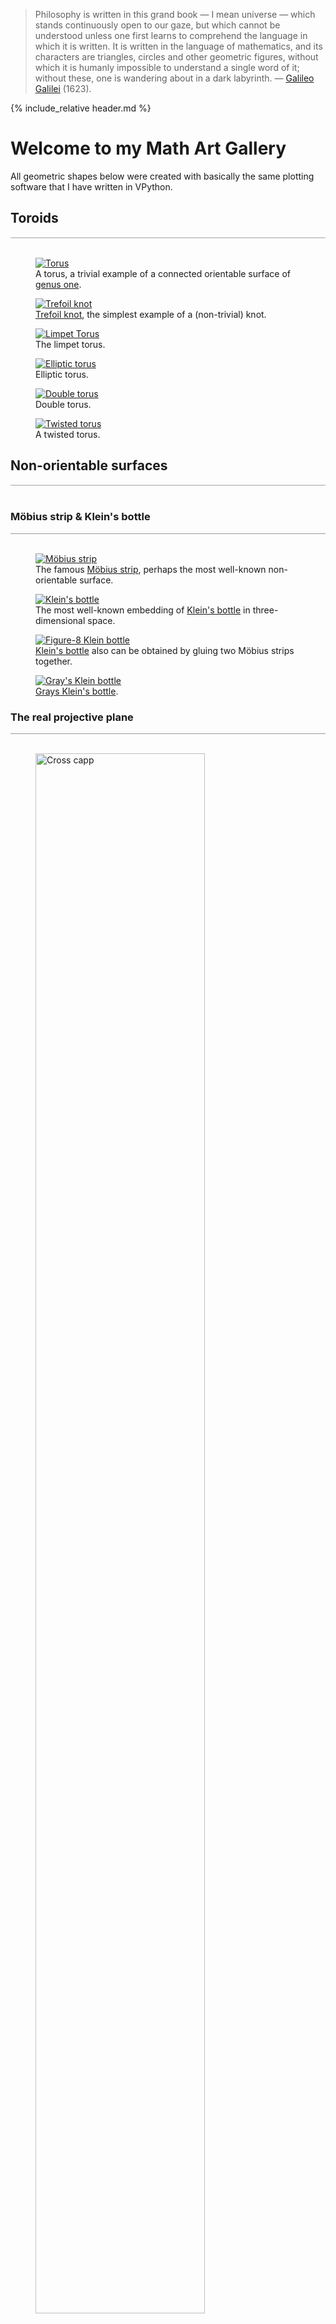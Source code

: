 <blockquote>
Philosophy is written in this grand book &mdash; I mean universe &mdash; which stands continuously open to our gaze, 
but which cannot be understood unless one first learns to comprehend the language in which it is written. 
It is written in the language of mathematics, and its characters are triangles, circles and other geometric figures, 
without which it is humanly impossible to understand a single word of it; without these, one is wandering about 
in a dark labyrinth. &mdash; 
<a href="https://en.wikipedia.org/wiki/Galileo_Galilei">Galileo Galilei</a> (1623).
</blockquote>

<p style="clear: both;"></p>

{% include_relative header.md %}

# Welcome to my Math Art Gallery 

All geometric shapes below were created with basically the same plotting software 
that I have written in VPython.

## Toroids
<div style="border-top: 2px solid #cccccc"><br/></div>

<div class="double_image">
<figure class="left_image">
  <a href="mathematics/topology_surface_plot.html">
    <img alt="Torus" src="./images/geometry/torus.png" title="Click to animate"/>
  </a>
  <figcaption>A torus, a trivial example of a connected orientable surface of 
    <a href="https://en.wikipedia.org/wiki/Genus_%28mathematics%29">genus one</a>.
  </figcaption>
</figure>
<figure class="right_image">
  <a href="mathematics/topology_surface_plot.html">
    <img alt="Trefoil knot" src="./images/geometry/trefoil_knot.png" title="Click to animate"/>
  </a>
  <figcaption><a href="https://en.wikipedia.org/wiki/Trefoil_knot">Trefoil knot</a>, the simplest
  example of a (non-trivial) knot.</figcaption>
</figure>
</div>
<p style="clear: both;"></p>

<div class="double_image">
<figure class="left_image">
  <a href="mathematics/topology_surface_plot.html">
    <img alt="Limpet Torus" src="./images/geometry/limpet_torus.png" title="Click to animate"/>
  </a>
  <figcaption>The limpet torus.</figcaption>
</figure>
<figure class="right_image">
  <a href="mathematics/topology_surface_plot.html">
    <img alt="Elliptic torus" src="./images/geometry/elliptic_torus.png" title="Click to animate"/>
  </a>
  <figcaption>Elliptic torus.</figcaption>
</figure>
</div>
<p style="clear: both;"></p>

<div class="double_image">
<figure class="left_image">
  <a href="mathematics/topology_surface_plot.html">
    <img alt="Double torus" src="./images/geometry/double_torus.png" title="Click to animate"/>
  </a>
  <figcaption>Double torus.</figcaption>
</figure>
<figure class="right_image">
  <a href="mathematics/topology_surface_plot.html">
    <img alt="Twisted torus" src="./images/geometry/twisted_torus.png" title="Click to animate"/>
  </a>
  <figcaption>A twisted torus.</figcaption>
</figure>
</div>
<p style="clear: both;"></p>

<a name="non_orientables"></a>
## Non-orientable surfaces
<div style="border-top: 2px solid #cccccc"><br/></div>

### Möbius strip &amp; Klein&apos;s bottle
<div style="border-top: 1px solid #999999"><br/></div>

<div class="double_image">
<figure class="left_image">
  <a href="mathematics/topology_surface_plot.html">
    <img alt="Möbius strip" src="./images/geometry/mobius_strip.png" title="Click to animate"/>
  </a>
  <figcaption>The famous <a href="https://en.wikipedia.org/wiki/M%C3%B6bius_strip">Möbius strip</a>,
  perhaps the most well-known non-orientable surface.</figcaption>
</figure>
<figure class="right_image">
  <a href="mathematics/double_shapes_surface_plot.html">
    <img alt="Klein&apos;s bottle" src="./images/geometry/klein_bottle.png" title="Click to animate"/>
  </a>
  <figcaption>The most well-known embedding of 
  <a href="https://en.wikipedia.org/wiki/Klein_bottle">Klein&apos;s bottle</a> 
  in three-dimensional space.</figcaption>
</figure>
</div>
<p style="clear: both;"></p>

<div class="double_image">
<figure class="left_image">
  <a href="mathematics/topology_surface_plot.html">
    <img alt="Figure-8 Klein bottle" src="./images/geometry/figure_8_klein_bottle.png" title="Click to animate"/>
  </a>
  <figcaption><a href="https://en.wikipedia.org/wiki/Klein_bottle">Klein&apos;s bottle</a> also can be
  obtained by gluing two Möbius strips together.</figcaption>
</figure>
<figure class="right_image">
  <a href="mathematics/topology_surface_plot.html">
    <img alt="Gray&apos;s Klein bottle" src="./images/geometry/grays_klein_bottle.png" title="Click to animate"/>
  </a>
  <figcaption><a href="https://www.blendswap.com/blend/8068">Grays Klein&apos;s bottle</a>.</figcaption>
</figure>
</div>
<p style="clear: both;"></p>

### The real projective plane
<div style="border-top: 1px solid #999999"><br/></div>

<div class="double_image">
<figure class="left_image">
  <a href="mathematics/topology_surface_plot.html">
    <img alt="Cross capp" src="./images/geometry/cross_cap.png" width="80%" title="Click to animate"/>
  </a>
  <figcaption><a href="https://paulbourke.net/geometry/crosscap/">Paul Bourke&apos;s parametrization</a> 
  for the <a href="https://mathworld.wolfram.com/Cross-Cap.html">cross cap</a>.</figcaption>
</figure>
<figure class="right_image">
  <a href="mathematics/topology_surface_plot.html">
    <img alt="Self-intersecting plane" src="./images/geometry/self_intersecting_disk.png" title="Click to animate"/>
  </a>
  <figcaption>A sliced cross-capped disk is 
  <a href="https://en.wikipedia.org/wiki/Homeomorphism">homeomorphic</a> to a self-intersecting disk.</figcaption>
</figure>
</div>
<p style="clear: both;"></p>


### Spherical harmonics
<div style="border-top: 1px solid #999999"><br/></div>


Spherical harmonics are of the form 
$r = \sin(m_0\phi)^{m_1} + \cos(m_2\phi)^{m_3} + \sin(m_4\theta)^{m_5} + \cos(m_6\theta)^{m_7}$
where 
- the angles $\phi \in [0, \pi]$ (latitude), and $\theta \in [0, 2\pi]$ (longitude), 
- the parameters $m_0$, $m_1$, $m_2$, $m_3$, $m_4$, $m_5$, $m_6$, and $m_7$ are all integers and $\geq 0$,
- and where $r$ is the radius.  

<div class="double_image">
<figure class="left_image">
  <a href="mathematics/spherical_harmonics.html">
    <img alt="Spherical harmonic" src="./images/geometry/spherical_harmonic_1.png" title="Click to animate"/>
  </a>
  <figcaption><a href="https://paulbourke.net/geometry/sphericalh/">Spherical harmonic</a> 
  that was generated for .....</figcaption>
</figure>
<figure class="right_image">
  <a href="mathematics/spherical_harmonics.html">
    <img alt="Spherical harmonic" src="./images/geometry/spherical_harmonic_2.png" title="Click to animate"/>
  </a>
  <figcaption><a href="https://paulbourke.net/geometry/sphericalh/">Spherical harmonic</a> 
  that was generated for .....</figcaption>
</figure>
</div>
<p style="clear: both;"></p>

<div class="double_image">
<figure class="left_image">
  <a href="mathematics/spherical_harmonics.html">
    <img alt="Spherical harmonic" src="./images/geometry/spherical_harmonic_3.png" title="Click to animate"/>
  </a>
  <figcaption><a href="https://paulbourke.net/geometry/sphericalh/">Spherical harmonic</a> 
  that was generated for .....</figcaption>
</figure>
<figure class="right_image">
  <a href="mathematics/spherical_harmonics.html">
    <img alt="Spherical harmonic" src="./images/geometry/spherical_harmonic_4.png" title="Click to animate"/>
  </a>
  <figcaption><a href="https://paulbourke.net/geometry/sphericalh/">Spherical harmonic</a> 
  that was generated for .....</figcaption>
</figure>
</div>
<p style="clear: both;"></p>

## Spirals
<div style="border-top: 2px solid #cccccc"><br/></div>

<!--details>
  <summary><a>&dArr; Click for more information on these geometric objects &uArr;</a></summary>
  Dini&apos;s spiral, Dini&apos;s surface, or twisted pseudo-sphere 
  is characterized by a surface of constant (negative) curvature 
  and is named after Ulisse Dini.
</details-->

<div class="double_image">
<figure class="left_image">
  <a href="mathematics/topology_surface_plot.html">
    <img alt="Dini&apos;s spiral" src="./images/geometry/dini_spiral.png" title="Click to animate"/>
  </a>
  <figcaption>Dini&apos;s spiral, <a href="https://en.wikipedia.org/wiki/Dini%27s_surface">Dini&apos;s surface</a>, 
  or twisted pseudo-sphere: characterized by a surface of constant (negative) curvature, 
  named after Ulisse Dini.</figcaption>
</figure>
<figure class="right_image">
  <a href="mathematics/topology_surface_plot.html">
    <img alt="Conchoidd" src="./images/geometry/conchoid.png" title="Click to animate"/>
  </a>
  <figcaption>Nature meets mathematics: a purely mathematically generated seashell, with the parametrization 
  found on <a href="https://paulbourke.net/geometry/spiral">Paul Bourke&apos;s</a> site.
  </figcaption>
</figure>
</div>
<p style="clear: both;"></p>


## Miscellaneous
<div style="border-top: 2px solid #cccccc"><br/></div>

<div class="double_image">
<figure class="left_image">
  <a href="mathematics/topology_surface_plot.html">
    <img alt="Dented object" src="./images/geometry/dented_object.png" title="Click to animate"/>
  </a>
  <figcaption>A dented object.</figcaption>
</figure>
<figure class="right_image">
  <a href="mathematics/topology_surface_plot.html">
    <img alt="Arc shape" src="./images/geometry/arc.png" title="Click to animate"/>
  </a>
  <figcaption>Arc.</figcaption>
</figure>
</div>
<p style="clear: both;"></p>

<div class="double_image">
<figure class="left_image">
  <a href="mathematics/topology_surface_plot.html">
    <img alt="Ball and torus" src="./images/geometry/ball_in_torus.png" title="Click to animate"/>
  </a>
  <figcaption>Combined ball and torus.</figcaption>
</figure>
<figure class="right_image">
  <a href="mathematics/topology_surface_plot.html">
    <img alt="Bubbles shape" src="./images/geometry/bubbles.png" title="Click to animate"/>
  </a>
  <figcaption>A surface of revolution.</figcaption>
</figure>
</div>
<p style="clear: both;"></p>


{% include_relative footer.md %}
